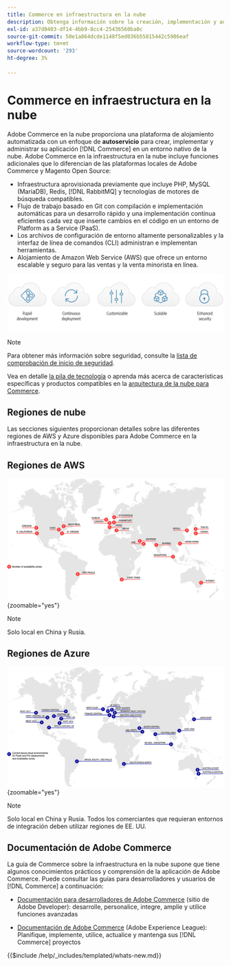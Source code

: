 ```yaml
---
title: Commerce en infraestructura en la nube
description: Obtenga información sobre la creación, implementación y administración de Commerce en la infraestructura en la nube.
exl-id: a37d0403-df14-4bb9-8cc4-25436560ba0c
source-git-commit: 50e1a864dcde1148f5ed036b55815442c5986eaf
workflow-type: tm+mt
source-wordcount: '293'
ht-degree: 3%

---
```



# Commerce en infraestructura en la nube

Adobe Commerce en la nube proporciona una plataforma de alojamiento automatizada con un enfoque de **autoservicio** para crear, implementar y administrar su aplicación [!DNL Commerce] en un entorno nativo de la nube. Adobe Commerce en la infraestructura en la nube incluye funciones adicionales que lo diferencian de las plataformas locales de Adobe Commerce y Magento Open Source:

- Infraestructura aprovisionada previamente que incluye PHP, MySQL (MariaDB), Redis, [!DNL RabbitMQ] y tecnologías de motores de búsqueda compatibles.
- Flujo de trabajo basado en Git con compilación e implementación automáticas para un desarrollo rápido y una implementación continua eficientes cada vez que inserte cambios en el código en un entorno de Platform as a Service (PaaS).
- Los archivos de configuración de entorno altamente personalizables y la interfaz de línea de comandos (CLI) administran e implementan herramientas.
- Alojamiento de Amazon Web Service (AWS) que ofrece un entorno escalable y seguro para las ventas y la venta minorista en línea.

![Ventajas de la nube](../assets/CloudBenefits.svg)

>[!NOTE]
>
>Para obtener más información sobre seguridad, consulte la [lista de comprobación de inicio de seguridad](https://experienceleague.adobe.com/en/docs/commerce-on-cloud/user-guide/launch/checklist#security-configuration).

Vea en detalle [la pila de tecnología](architecture/tech-stack.md) o aprenda más acerca de características específicas y productos compatibles en la [arquitectura de la nube para Commerce](architecture/cloud-architecture.md).

<div id="recs-overview-body-1"></div>
<div id="recs-overview-body-2"></div>
<div id="recs-overview-body-3"></div>
<div id="recs-overview-body-4"></div>
<div id="recs-overview-body-5"></div>
<div id="recs-overview-body-6"></div>

## Regiones de nube

Las secciones siguientes proporcionan detalles sobre las diferentes regiones de AWS y Azure disponibles para Adobe Commerce en la infraestructura en la nube.

## Regiones de AWS

![Diagrama que muestra las regiones de AWS](../assets/aws-regions.svg){zoomable="yes"}

>[!NOTE]
>
> Solo local en China y Rusia.

## Regiones de Azure

![Diagrama que muestra regiones de Azure](../assets/azure-regions.svg){zoomable="yes"}

>[!NOTE]
>
> Solo local en China y Rusia. Todos los comerciantes que requieran entornos de integración deben utilizar regiones de EE. UU.

## Documentación de Adobe Commerce

La guía de Commerce sobre la infraestructura en la nube supone que tiene algunos conocimientos prácticos y comprensión de la aplicación de Adobe Commerce. Puede consultar las guías para desarrolladores y usuarios de [!DNL Commerce] a continuación:

- [Documentación para desarrolladores de Adobe Commerce](https://developer.adobe.com/commerce/docs/) (sitio de Adobe Developer): desarrolle, personalice, integre, amplíe y utilice funciones avanzadas

- [Documentación de Adobe Commerce](https://experienceleague.adobe.com/docs/commerce.html) (Adobe Experience League): Planifique, implemente, utilice, actualice y mantenga sus [!DNL Commerce] proyectos

{{$include /help/_includes/templated/whats-new.md}}

<!-- Last updated from includes: 2025-10-10 20:36:31 -->
